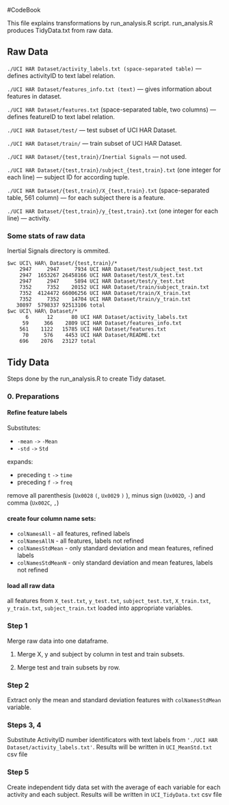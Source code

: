 #CodeBook

This file explains transformations by run_analysis.R script. run_analysis.R produces TidyData.txt from raw data.

## Raw Data

`./UCI HAR Dataset/activity_labels.txt (space-separated table)` — defines activityID to text label relation.

`./UCI HAR Dataset/features_info.txt (text)` — gives information about features in dataset.

`./UCI HAR Dataset/features.txt` (space-separated table, two columns) — defines featureID to text label relation.

`./UCI HAR Dataset/test/` — test subset of UCI HAR Dataset.

`./UCI HAR Dataset/train/` — train subset of UCI HAR Dataset.

`./UCI HAR Dataset/{test,train}/Inertial Signals` — not used.

`./UCI HAR Dataset/{test,train}/subject_{test,train}.txt` (one integer for each line) — subject ID for according tuple.

`./UCI HAR Dataset/{test,train}/X_{test,train}.txt` (space-separated table, 561 column) — for each subject there is a feature.

`./UCI HAR Dataset/{test,train}/y_{test,train}.txt` (one integer for each line) — activity.

### Some stats of raw data

Inertial Signals directory is ommited.

```
$wc UCI\ HAR\ Dataset/{test,train}/*
    2947     2947     7934 UCI HAR Dataset/test/subject_test.txt
    2947  1653267 26458166 UCI HAR Dataset/test/X_test.txt
    2947     2947     5894 UCI HAR Dataset/test/y_test.txt
    7352     7352    20152 UCI HAR Dataset/train/subject_train.txt
    7352  4124472 66006256 UCI HAR Dataset/train/X_train.txt
    7352     7352    14704 UCI HAR Dataset/train/y_train.txt
   30897  5798337 92513106 total
$wc UCI\ HAR\ Dataset/*
      6      12      80 UCI HAR Dataset/activity_labels.txt
     59     366    2809 UCI HAR Dataset/features_info.txt
    561    1122   15785 UCI HAR Dataset/features.txt
     70     576    4453 UCI HAR Dataset/README.txt
    696    2076   23127 total
```

## Tidy Data

Steps done by the run_analysis.R to create Tidy dataset.

### 0. Preparations

#### Refine feature labels

Substitutes:
- `-mean` `->` `-Mean`
- `-std` `->` `Std`

expands:
- preceding `t` `->` `time`
- preceding `f` `->` `freq`

remove all parenthesis (`Ux0028` `(`, `Ux0029` `)` ), minus sign (`Ux002D`, `-`) and comma (`Ux002C`, `,`)

#### create four column name sets:
- `colNamesAll` - all features, refined labels
- `colNamesAllN` - all features, labels not refined
- `colNamesStdMean` - only standard deviation and mean features, refined labels
- `colNamesStdMeanN` - only standard deviation and mean features, labels not refined

#### load all raw data

all features from `X_test.txt`, `y_test.txt`, `subject_test.txt`, `X_train.txt`, `y_train.txt`, `subject_train.txt` loaded into appropriate variables.

### Step 1

Merge raw data into one dataframe.

1. Merge X, y and subject by column in test and train subsets.

2. Merge test and train subsets by row.

### Step 2

Extract only the mean and standard deviation features with `colNamesStdMean` variable.

### Steps 3, 4

Substitute ActivityID number identificators with text labels from `'./UCI HAR Dataset/activity_labels.txt'`. Results will be written in `UCI_MeanStd.txt` csv file

### Step 5

Create independent tidy data set with the average of each variable for each activity and each subject. Results will be written in `UCI_TidyData.txt` csv file
